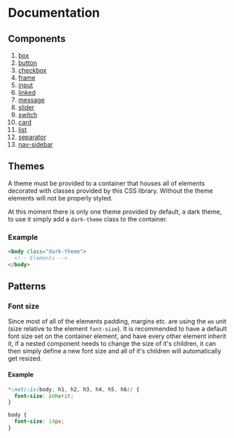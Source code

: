 # Documentation

## Components

1. [box](./components/box.md)
2. [button](./components/button.md)
3. [checkbox](./components/checkbox.md)
4. [frame](./components/frame.md)
5. [input](./components/input.md)
6. [linked](./components/linked.md)
7. [message](./components/message.md)
8. [slider](./components/slider.md)
9. [switch](./components/switch.md)
10. [card](./components/card.md)
11. [list](./components/list.md)
12. [separator](./components/separator.md)
13. [nav-sidebar](./components/nav-sidebar.md)

## Themes

A theme must be provided to a container that houses all of elements decorated with classes provided by this CSS library. Without the theme elements will not be properly styled.

At this moment there is only one theme provided by default, a dark theme, to use it simply add a `dark-theme` class to the container.

### Example

```html
<body class="dark-theme">
  <!-- Elements -->
</body>
```

## Patterns

### Font size

Since most of all of the elements padding, margins etc. are using the `em` unit (size relative to the element `font-size`). It is recommended to have a default font size set on the container element, and have every other element inherit it, if a nested component needs to change the size of it's children, it can then simply define a new font size and all of it's children will automatically get resized.

#### Example

```css
*:not(:is(body, h1, h2, h3, h4, h5, h6)) {
  font-size: inherit;
}

body {
  font-size: 14px;
}
```
